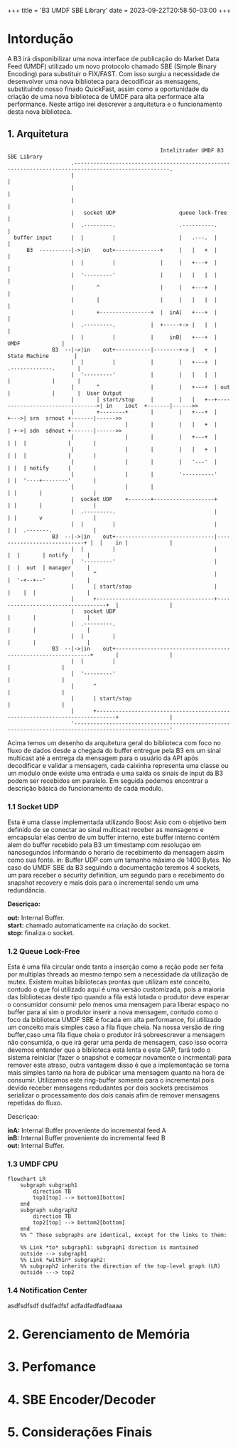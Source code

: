 +++
title = 'B3 UMDF SBE Library'
date = 2023-09-22T20:58:50-03:00
+++

# Intordução 

A B3 irá disponibilizar uma nova interface de publicação do Market Data Feed (UMDF) utilizado um novo protocolo
chamado SBE (Simple Binary Encoding) para substituir o FIX/FAST. Com isso surgiu a necessidade de desenvolver uma 
nova biblioteca para decodificar as mensagens, substituíndo nosso finado QuickFast, assim como a oportunidade da
criação de uma nova biblioteca de UMDF para alta performace alta performance. Neste artigo irei descrever a arquitetura
e o funcionamento desta nova biblioteca.

## 1. Arquitetura 

```goat
                                                Intelitrader UMDF B3 SBE Library
                    .----------------------------------------------------------------------------------------------------. 
                    |                                                                                                    |
                    |                                                                                                    |
                    |                                                                                                    |
                    |   socket UDP                    queue lock-free                                                    |
                    |  .---------.                    .----------.                                                       |
  buffer input      |  |         |                    |   .---.  |                                                       |
      B3  ----------|->|in    out+--------------+     |   |   +  |                                                       |
                    |  |         |              |     |   +---+  |                                                       |
                    |  '---------'              |     |   |   |  |                                                       |
                    |       ^                   |     |   +---+  |                                                       |
                    |       |                   |     |   |   |  |                                                       |
                    |       +----------------+  |  inA|   +---+  |                                                       |
                    |  .---------.           |  +-----+-> |   |  |                                                       |
                    |  |         |           |     inB|   +---+  |                                      UMDF             |
              B3  --|->|in    out+-----------|--------+-> |   +  |                                  State Machine        |
                    |  |         |           |        |   +---+  |                                 .-------------.       |
                    |  '---------'           |        |   |   |  |                                 |             |       |
                    |       ^                |        |   +---+  | out                             |             |       |  User Output
                    |       | start/stop     |        |   |   +--+-------------------------------->| in    iout  +-------|------>>
                    |       +--------+       |        |   +---+  |                            +--->| srn  srnout +-------|------>>
                    |                |       |        |   |   +  |                            | +->| sdn  sdnout +-------|------>>                  
                    |                |       |        |   +---+  |                            | |  |             |       |
                    |                |       |        |   |   +  |                            | |  |             |       |
                    |                |       |        |   '---'  |                            | |  | notify      |       |
                    |                |       |        '----------'                            | |  '----+--------'       |
                    |                |       |                                                | |       |                |
                    |  socket UDP    +-------+-------------------+                            | |       |                |
                    |  .---------.                               |                            | |       v                |
                    |  |         |                               |                            | |  .-------.             |
              B3  --|->|in    out+-------------------------------|----------------------------+ |  |    in |             |
                    |  |         |                               |                              |  |       | notify      |
                    |  '---------'                               |                              |  |  out  | manager     |
                    |      ^                                     |                              |  '-+--+--'             |
                    |      | start/stop                          |                              |    |  |                |
                    |      +-------------------------------------+-----------------------------------+  |                |
                    |   socket UDP                                                              |       |                |
                    |  .---------.                                                              |       |                |
                    |  |         |                                                              |       |                |
              B3  --|->|in    out+--------------------------------------------------------------+       |                |
                    |  |         |                                                                      |                |
                    |  '---------'                                                                      |                |
                    |      ^                                                                            |                |
                    |      | start/stop                                                                 |                |
                    |      +----------------------------------------------------------------------------+                |
                    '----------------------------------------------------------------------------------------------------'
```
Acima temos um desenho da arquitetura geral do biblioteca com foco no fluxo de dados desde a chegada do buffer entregue pela B3 em um sinal multicast até a entrega da mensagem
para o usuário da API após decodificar e validar a mensagem, cada  caixinha representa uma classe ou um modulo onde existe uma entrada e uma saída os sinais de input da B3 podem ser recebidos
em paralelo. Em seguida podemos encontrar a descrição básica do funcionamento de cada modulo.

### 1.1 Socket UDP

Esta é uma classe implementada utilizando Boost Asio com o objetivo bem definido de se conectar ao sinal multicast receber as mensagens e emcapsular elas dentro de um buffer interno, este buffer interno
contém alem do buffer recebido pela B3 um timestamp com resoluçao em nanosegundos informando o horario de recebimento da mensagem assim como sua fonte. 
in: Buffer UDP com um tamanho máximo de 1400 Bytes. No caso do UMDF SBE da B3 seguindo a documentação teremos 4 sockets, um para receber o security definition, um segundo para o recebimento do snapshot recovery e
mais dois para o incremental sendo um uma redundância.

**Descriçao:**

**out:** Internal Buffer.\
**start:** chamado automaticamente na criação do socket.\
**stop:** finaliza o socket.

### 1.2  Queue Lock-Free

Esta é uma fila circular onde tanto a inserção como a reção pode ser feita por multiplas threads ao mesmo tempo sem a necessidade da utilização de mutex. Existem muitas bibliotecas prontas que utilizam este conceito,
contudo o que foi utilizado aqui é uma versão customizada, pois a maioria das bibliotecas deste tipo quando a fila está lotada o produtor deve esperar o consumidor consumir pelo menos uma mensagem para liberar espaço
no buffer para aí sim o produtor inserir a nova mensagem, contudo como o foco da biblioteca UMDF SBE é focada em alta performance, foi utilizado um conceito mais simples caso a fila fique cheia. Na nossa versão
de ring buffer,caso uma fila fique cheia o produtor irá sobreescrever a mensagem não consumida, o que irá gerar uma perda de mensagem, caso isso ocorra devemos entender que a biblioteca está lenta e este GAP, fará todo 
o sistema reiniciar (fazer o snapshot e começar novamente o incrmental) para remover este atraso, outra vantagem disso é que a implementação se torna mais simples tanto na hora de publicar uma mensagem quanto na hora de consumir.
Utilizamos este ring-buffer somente para o incremental pois devido receber mensagens redudantes  por dois sockets  precisamos serializar o processamento dos dois canais afim de remover mensagens repetidas do fluxo.

Descriçao:

**inA:** Internal Buffer proveniente do incremental feed A\
**inB:** Internal Buffer proveniente do incremental feed B\
**out:** Internal Buffer.


### 1.3 UMDF CPU



```mermaid
flowchart LR
    subgraph subgraph1
        direction TB
        top1[top] --> bottom1[bottom]
    end
    subgraph subgraph2
        direction TB
        top2[top] --> bottom2[bottom]
    end
    %% ^ These subgraphs are identical, except for the links to them:

    %% Link *to* subgraph1: subgraph1 direction is mantained
    outside --> subgraph1
    %% Link *within* subgraph2:
    %% subgraph2 inherits the direction of the top-level graph (LR)
    outside ---> top2
```

### 1.4 Notification Center

asdfsdfsdf
dsdfadfsf
adfadfadfadfaaaa

# 2. Gerenciamento de Memória

# 3. Perfomance

# 4. SBE Encoder/Decoder

# 5. Considerações Finais